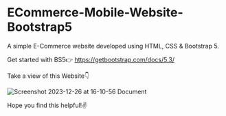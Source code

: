 # ECommerce-Mobile-Website-Bootstrap5
A simple E-Commerce website developed using HTML, CSS &amp; Bootstrap 5.

Get started with BS5👉 https://getbootstrap.com/docs/5.3/

Take a view of this Website👇

![Screenshot 2023-12-26 at 16-10-56 Document](https://github.com/Vijayasaran-VJVS/ECommerce-Mobile-Website-Bootstrap5/assets/117149477/6c7a178c-f1f8-4ef5-bae3-fa14b46c2452)

Hope you find this helpful!✌️
